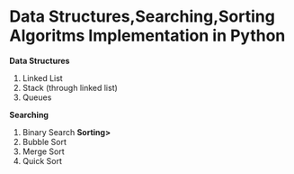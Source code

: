 # Data Structures,Searching,Sorting Algoritms Implementation in Python
<b>Data Structures</b>
1) Linked List
2) Stack (through linked list)
3) Queues

<b>Searching</b>
1) Binary Search
<b>Sorting></b>
1) Bubble Sort
2) Merge Sort
3) Quick Sort
